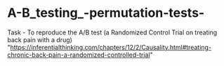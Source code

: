 # A-B_testing_-permutation-tests-

Task - To reproduce the A/B test (a Randomized Control Trial on treating back pain with a drug) "https://inferentialthinking.com/chapters/12/2/Causality.html#treating-chronic-back-pain-a-randomized-controlled-trial"
